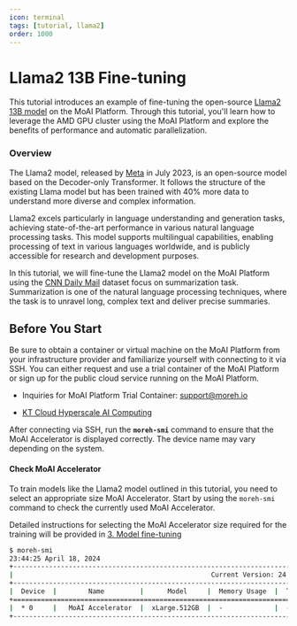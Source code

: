 ```yaml
---
icon: terminal
tags: [tutorial, llama2]
order: 1000
---
```


# Llama2 13B Fine-tuning

This tutorial introduces an example of fine-tuning the open-source [Llama2 13B model](https://huggingface.co/meta-llama/Llama-2-13b-hf) on the MoAI Platform. 
Through this tutorial, you'll learn how to leverage the AMD GPU cluster using the MoAI Platform and explore the benefits of performance and automatic parallelization.

### Overview

The Llama2 model, released by [Meta](https://about.meta.com/) in July 2023, is an open-source model based on the Decoder-only Transformer. It follows the structure of the existing Llama model but has been trained with 40% more data to understand more diverse and complex information.

Llama2 excels particularly in language understanding and generation tasks, achieving state-of-the-art performance in various natural language processing tasks. This model supports multilingual capabilities, enabling processing of text in various languages worldwide, and is publicly accessible for research and development purposes.

In this tutorial, we will fine-tune the Llama2 model on the MoAI Platform using the [CNN Daily Mail](https://huggingface.co/datasets/cnn_dailymail) dataset focus on summarization task. Summarization is one of the natural language processing techniques, where the task is to unravel long, complex text and deliver precise summaries.

## Before You Start

Be sure to obtain a container or virtual machine on the MoAI Platform from your infrastructure provider and familiarize yourself with connecting to it via SSH. You can either request and use a trial container of the MoAI Platform or sign up for the public cloud service running on the MoAI Platform.

* Inquiries for MoAI Platform Trial Container: [support@moreh.io](support@moreh.io)

* [KT Cloud Hyperscale AI Computing](https://cloud.kt.com/solution/hyperscaleAiComputing/)

After connecting via SSH, run the **`moreh-smi`** command to ensure that the MoAI Accelerator is displayed correctly. The device name may vary depending on the system. 

#### Check MoAI Accelerator 

To train models like the Llama2 model outlined in this tutorial, you need to select an appropriate size MoAI Accelerator. Start by using the `moreh-smi` command to check the currently used MoAI Accelerator.

Detailed instructions for selecting the MoAI Accelerator size required for the training will be provided in [3. Model fine-tuning](3_fine_tuning.md) 

```bash
$ moreh-smi
23:44:25 April 18, 2024
+---------------------------------------------------------------------------------------------------+
|                                                  Current Version: 24.2.0  Latest Version: 24.3.0  |
+---------------------------------------------------------------------------------------------------+
|  Device  |        Name         |      Model     |  Memory Usage  |  Total Memory  |  Utilization  |
+===================================================================================================+
|  * 0     |   MoAI Accelerator  |  xLarge.512GB  |  -             |  -             |  -            |
+---------------------------------------------------------------------------------------------------+
```


